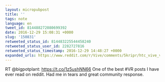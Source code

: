 ```yaml
---
layout: micropubpost
title: ''
tags: note
language: en
tweet_id: 814488272080699392
date: 2016-12-29 15:08:31 +0000
slug: '150831'
retweeted_status_id: 814483225544458240
retweeted_status_user_id: 2282727816
retweeted_status_timestamp: 2016-12-29 14:48:27 +0000
expanded_urls: https://www.reddit.com/r/Vive/comments/5kripr/htc_vive_vr_app_developers_my_dad_has_alzheimers/?sort=top,https://www.reddit.com/r/Vive/comments/5kripr/htc_vive_vr_app_developers_my_dad_has_alzheimers/?sort=top
---
```

RT @bigpotplant: https://t.co/1z5ushNN66 One of the best #VR posts I have ever read on reddit. Had me in tears and great community response.
